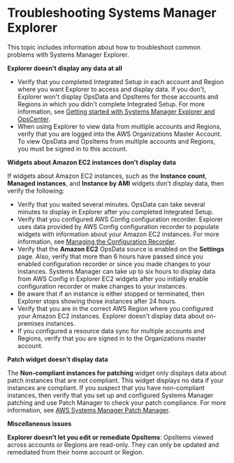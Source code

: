 # Troubleshooting Systems Manager Explorer<a name="Explorer-troubleshooting"></a>

This topic includes information about how to troubleshoot common problems with Systems Manager Explorer\.

 **Explorer doesn't display any data at all** 
+ Verify that you completed Integrated Setup in each account and Region where you want Explorer to access and display data\. If you don't, Explorer won't display OpsData and OpsItems for those accounts and Regions in which you didn't complete Integrated Setup\. For more information, see [Getting started with Systems Manager Explorer and OpsCenter](Explorer-setup.md)\.
+ When using Explorer to view data from multiple accounts and Regions, verify that you are logged into the AWS Organizations Master Account\. To view OpsData and OpsItems from multiple accounts and Regions, you must be signed in to this account\.

 **Widgets about Amazon EC2 instances don't display data** 

If widgets about Amazon EC2 instances, such as the **Instance count**, **Managed instances**, and **Instance by AMI** widgets don't display data, then verify the following:
+ Verify that you waited several minutes\. OpsData can take several minutes to display in Explorer after you completed Integrated Setup\.
+ Verify that you configured AWS Config configuration recorder\. Explorer uses data provided by AWS Config configuration recorder to populate widgets with information about your Amazon EC2 instances\. For more information, see [Managing the Configuration Recorder](https://docs.aws.amazon.com/config/latest/developerguide/stop-start-recorder.html)\.
+ Verify that the **Amazon EC2** OpsData source is enabled on the **Settings** page\. Also, verify that more than 6 hours have passed since you enabled configuration recorder or since you made changes to your instances\. Systems Manager can take up to six hours to display data from AWS Config in Explorer EC2 widgets after you initially enable configuration recorder or make changes to your instances\.
+ Be aware that if an instance is either stopped or terminated, then Explorer stops showing those instances after 24 hours\.
+ Verify that you are in the correct AWS Region where you configured your Amazon EC2 instances\. Explorer doesn't display data about on\-premises instances\.
+ If you configured a resource data sync for multiple accounts and Regions, verify that you are signed in to the Organizations master account\. 

 **Patch widget doesn't display data** 

The **Non\-compliant instances for patching** widget only displays data about patch instances that are not compliant\. This widget displays no data if your instances are compliant\. If you suspect that you have non\-compliant instances, then verify that you set up and configured Systems Manager patching and use Patch Manager to check your patch compliance\. For more information, see [AWS Systems Manager Patch Manager](systems-manager-patch.md)\.

 **Miscellaneous issues** 

**Explorer doesn't let you edit or remediate OpsItems**: OpsItems viewed across accounts or Regions are read\-only\. They can only be updated and remediated from their home account or Region\.